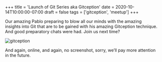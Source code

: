 +++
title = 'Launch of Git Series aka Gitception'
date = 2020-10-14T10:00:00-07:00
draft = false
tags = ['gitception', 'meetup']
+++

Our amazing Pablo preparing to blow all our minds with the amazing insights into Git that are to be gained with his amazing Gitception technique. And good preparatory chats were had. Join us next time?

<!--more-->

![gitception](https://codersonlyorg.wordpress.com/wp-content/uploads/2020/10/2020-gitception-1.jpg)

And again, online, and again, no screenshot, sorry, we’ll pay more attention in the future.
